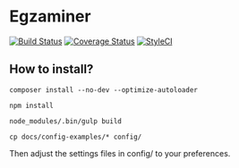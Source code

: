 # Egzaminer

[![Build Status](https://travis-ci.org/mklkj/egzaminer.svg?branch=master)](http://travis-ci.org/mklkj/egzaminer)
[![Coverage Status](https://coveralls.io/repos/github/mklkj/egzaminer/badge.svg?branch=master)](https://coveralls.io/github/mklkj/egzaminer?branch=master)
[![StyleCI](https://styleci.io/repos/67722995/shield?branch=master)](https://styleci.io/repos/67722995)

## How to install?

`composer install --no-dev --optimize-autoloader`

`npm install`

`node_modules/.bin/gulp build`

`cp docs/config-examples/* config/`

Then adjust the settings files in config/ to your preferences.
